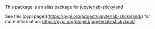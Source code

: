 This package is an alias package for [jupyterlab-stickyland](https://pypi.org/project/jupyterlab-stickyland/)

See this [pypi page]((https://pypi.org/project/jupyterlab-stickyland/) for more information: https://pypi.org/project/jupyterlab-stickyland/
